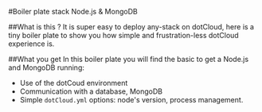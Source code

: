 #Boiler plate stack Node.js & MongoDB

##What is this ?
It is super easy to deploy any-stack on dotCloud, here is a tiny boiler plate to show you how simple and frustration-less dotCloud experience is.  

##What you get
In this boiler plate you will find the basic to get a Node.js and MongoDB running:
* Use of the dotCoud environment
* Communication with a database, MongoDB
* Simple `dotCloud.yml` options: node's version, process management.
